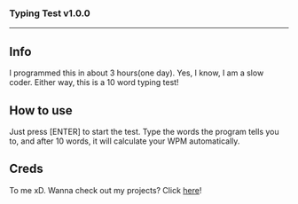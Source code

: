 ### Typing Test v1.0.0
---
## Info
I programmed this in about 3 hours(one day). Yes, I know, I am a slow coder. Either way, this is a 10 word typing test!
## How to use
Just press [ENTER] to start the test. Type the words the program tells you to, and after 10 words, it will calculate your WPM automatically.
## Creds
To me xD. Wanna check out my projects? Click [here](https://replit.com/@CJOB)!